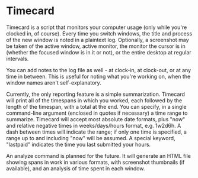 Timecard
=======

Timecard is a script that monitors your computer usage (only while you're clocked in, of course). Every time you switch windows, the title and process of the new window is noted in a plaintext log. Optionally, a screenshot may be taken of the active window, active monitor, the monitor the cursor is in (whether the focused window is in it or not), or the entire desktop at regular intervals.

You can add notes to the log file as well - at clock-in, at clock-out, or at any time in between. This is useful for noting what you're working on, when the window names aren't self-explanatory.

Currently, the only reporting feature is a simple summarization. Timecard will print all of the timespans in which you worked, each followed by the length of the timespan, with a total at the end. You can specify, in a single command-line argument (enclosed in quotes if necessary) a time range to summarize. Timecard will accept most absolute date formats, plus "now" and relative negative times in weeks/days/hours format, e.g. 1w2d6h. A dash between times will indicate the range; if only one time is specified, a range up to and including "now" will be assumed. A special keyword, "lastpaid" indicates the time you last submitted your hours.

An analyze command is planned for the future. It will generate an HTML file showing spans in work in various formats, with screenshot thumbnails (if available), and an analysis of time spent in each window.

